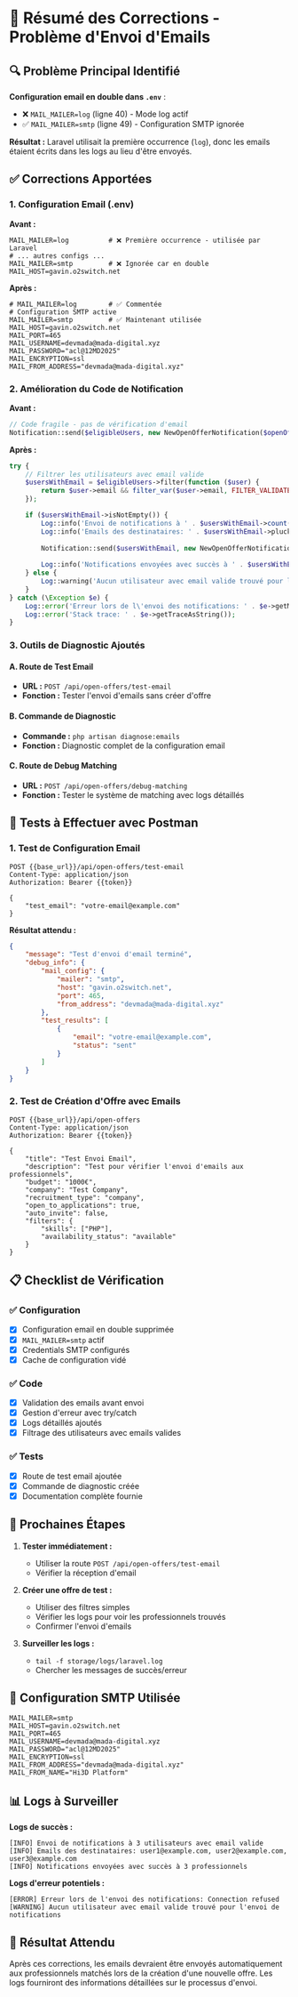 # 🎯 Résumé des Corrections - Problème d'Envoi d'Emails

## 🔍 **Problème Principal Identifié**

**Configuration email en double dans `.env`** :
- ❌ `MAIL_MAILER=log` (ligne 40) - Mode log actif
- ✅ `MAIL_MAILER=smtp` (ligne 49) - Configuration SMTP ignorée

**Résultat :** Laravel utilisait la première occurrence (`log`), donc les emails étaient écrits dans les logs au lieu d'être envoyés.

## ✅ **Corrections Apportées**

### 1. **Configuration Email (.env)**

**Avant :**
```env
MAIL_MAILER=log          # ❌ Première occurrence - utilisée par Laravel
# ... autres configs ...
MAIL_MAILER=smtp         # ❌ Ignorée car en double
MAIL_HOST=gavin.o2switch.net
```

**Après :**
```env
# MAIL_MAILER=log        # ✅ Commentée
# Configuration SMTP active
MAIL_MAILER=smtp         # ✅ Maintenant utilisée
MAIL_HOST=gavin.o2switch.net
MAIL_PORT=465
MAIL_USERNAME=devmada@mada-digital.xyz
MAIL_PASSWORD="acl@12MD2025"
MAIL_ENCRYPTION=ssl
MAIL_FROM_ADDRESS="devmada@mada-digital.xyz"
```

### 2. **Amélioration du Code de Notification**

**Avant :**
```php
// Code fragile - pas de vérification d'email
Notification::send($eligibleUsers, new NewOpenOfferNotification($openOffer));
```

**Après :**
```php
try {
    // Filtrer les utilisateurs avec email valide
    $usersWithEmail = $eligibleUsers->filter(function ($user) {
        return $user->email && filter_var($user->email, FILTER_VALIDATE_EMAIL);
    });

    if ($usersWithEmail->isNotEmpty()) {
        Log::info('Envoi de notifications à ' . $usersWithEmail->count() . ' utilisateurs avec email valide');
        Log::info('Emails des destinataires: ' . $usersWithEmail->pluck('email')->implode(', '));
        
        Notification::send($usersWithEmail, new NewOpenOfferNotification($openOffer));
        
        Log::info('Notifications envoyées avec succès à ' . $usersWithEmail->count() . ' professionnels');
    } else {
        Log::warning('Aucun utilisateur avec email valide trouvé pour l\'envoi de notifications');
    }
} catch (\Exception $e) {
    Log::error('Erreur lors de l\'envoi des notifications: ' . $e->getMessage());
    Log::error('Stack trace: ' . $e->getTraceAsString());
}
```

### 3. **Outils de Diagnostic Ajoutés**

#### A. **Route de Test Email**
- **URL :** `POST /api/open-offers/test-email`
- **Fonction :** Tester l'envoi d'emails sans créer d'offre

#### B. **Commande de Diagnostic**
- **Commande :** `php artisan diagnose:emails`
- **Fonction :** Diagnostic complet de la configuration email

#### C. **Route de Debug Matching**
- **URL :** `POST /api/open-offers/debug-matching`
- **Fonction :** Tester le système de matching avec logs détaillés

## 🧪 **Tests à Effectuer avec Postman**

### 1. **Test de Configuration Email**

```http
POST {{base_url}}/api/open-offers/test-email
Content-Type: application/json
Authorization: Bearer {{token}}

{
    "test_email": "votre-email@example.com"
}
```

**Résultat attendu :**
```json
{
    "message": "Test d'envoi d'email terminé",
    "debug_info": {
        "mail_config": {
            "mailer": "smtp",
            "host": "gavin.o2switch.net",
            "port": 465,
            "from_address": "devmada@mada-digital.xyz"
        },
        "test_results": [
            {
                "email": "votre-email@example.com",
                "status": "sent"
            }
        ]
    }
}
```

### 2. **Test de Création d'Offre avec Emails**

```http
POST {{base_url}}/api/open-offers
Content-Type: application/json
Authorization: Bearer {{token}}

{
    "title": "Test Envoi Email",
    "description": "Test pour vérifier l'envoi d'emails aux professionnels",
    "budget": "1000€",
    "company": "Test Company",
    "recruitment_type": "company",
    "open_to_applications": true,
    "auto_invite": false,
    "filters": {
        "skills": ["PHP"],
        "availability_status": "available"
    }
}
```

## 📋 **Checklist de Vérification**

### ✅ **Configuration**
- [x] Configuration email en double supprimée
- [x] `MAIL_MAILER=smtp` actif
- [x] Credentials SMTP configurés
- [x] Cache de configuration vidé

### ✅ **Code**
- [x] Validation des emails avant envoi
- [x] Gestion d'erreur avec try/catch
- [x] Logs détaillés ajoutés
- [x] Filtrage des utilisateurs avec emails valides

### ✅ **Tests**
- [x] Route de test email ajoutée
- [x] Commande de diagnostic créée
- [x] Documentation complète fournie

## 🚀 **Prochaines Étapes**

1. **Tester immédiatement :**
   - Utiliser la route `POST /api/open-offers/test-email`
   - Vérifier la réception d'email

2. **Créer une offre de test :**
   - Utiliser des filtres simples
   - Vérifier les logs pour voir les professionnels trouvés
   - Confirmer l'envoi d'emails

3. **Surveiller les logs :**
   - `tail -f storage/logs/laravel.log`
   - Chercher les messages de succès/erreur

## 🔧 **Configuration SMTP Utilisée**

```env
MAIL_MAILER=smtp
MAIL_HOST=gavin.o2switch.net
MAIL_PORT=465
MAIL_USERNAME=devmada@mada-digital.xyz
MAIL_PASSWORD="acl@12MD2025"
MAIL_ENCRYPTION=ssl
MAIL_FROM_ADDRESS="devmada@mada-digital.xyz"
MAIL_FROM_NAME="Hi3D Platform"
```

## 📊 **Logs à Surveiller**

**Logs de succès :**
```
[INFO] Envoi de notifications à 3 utilisateurs avec email valide
[INFO] Emails des destinataires: user1@example.com, user2@example.com, user3@example.com
[INFO] Notifications envoyées avec succès à 3 professionnels
```

**Logs d'erreur potentiels :**
```
[ERROR] Erreur lors de l'envoi des notifications: Connection refused
[WARNING] Aucun utilisateur avec email valide trouvé pour l'envoi de notifications
```

## 🎯 **Résultat Attendu**

Après ces corrections, les emails devraient être envoyés automatiquement aux professionnels matchés lors de la création d'une nouvelle offre. Les logs fourniront des informations détaillées sur le processus d'envoi.
